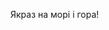 

















































































Якраз на морі і гора!